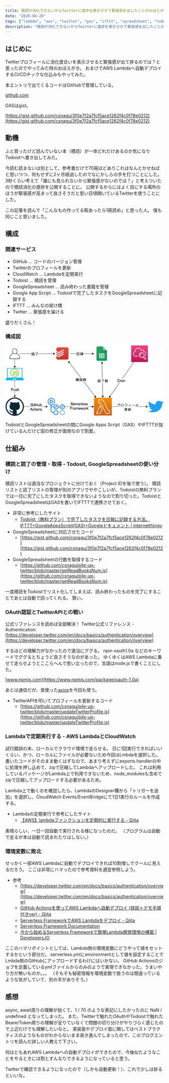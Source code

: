 ```yaml
---
title: 積読が消化できないからTwitterに進捗を表示させて緊張感を出したことのおぼえがき
date: "2020-04-20"
tags: ["lambda", "aws", "twitter", "gas", "ifttt", "spreadsheet", "todoist"]
description: "積読が消化できないからTwitterに進捗を表示させて緊張感を出したことのおぼえがき"
---
```


## はじめに

Twitterプロフィールに消化度合いを表示させると緊張感が出て捗るのでは？と思ったのでやってみた時のおぼえがき。
おまけでAWS Lambdaへ自動デプロイするCI/CDチックな仕込みもやってみた。

本エントリで出てくるコードはGitHubで管理している。

[github.com](https://github.com/csnagu/pile-up-twitter)

GASはgist。

[https://gist.github.com/csnagu/3f0e7f2a7fcf5ace1262f4c0f78e0212](https://gist.github.com/csnagu/3f0e7f2a7fcf5ace1262f4c0f78e0212)

## 動機

ふと買ったけど読んでいない本（積読）が一体どれだけあるのか気になりTodoistへ書き出してみた。

今読む読まないは別として、参考書だけで70冊ほどありこれはなんとかせねばと思いつつ、何もせずに2ヶ月経過したのでなにかしらの手を打つことにした。
3秒くらい考えて「誰にも見られないから緊張感がないのでは？」と考えついたので積読消化の進捗を公開することに。
公開するからにはよく目にする場所のほうが緊張感が高まって良さそうだと思い日頃開いているTwitterを使うことにした。

この記事を読んで「こんなもの作ってる暇あったら1冊読め」と思った人。
僕も同じこと思いました。

## 構成

### 関連サービス

- GitHub ... コードのバージョン管理
- Twitterのプロフィールを更新
- CloudWatch ... Lambdaを定期実行
- Todoist ... 積読を管理
- GoogleSpreadsheet ... 読み終わった書籍を管理
- Google App Script ... Todoistで完了したタスクをGoogleSpreadsheetに記録する
- IFTTT ... みんなの架け橋
- Twitter ... 緊張感を届ける

盛りだくさん！

### 構成図

![全体の構成図](./tsundoku-twitter.jpg "全体の構成図")

TodoistとGoogleSpreadsheetの間にGoogle Apps Script（GAS）やIFTTTが抜けているんだけど図の修正が面倒なので割愛。

## 仕組み

### 積読と読了の管理・取得 - Todosit, GoogleSpreadsheetの使い分け

積読リストは適当なプロジェクトに分けておく（Project IDを後で使う）。
積読リストと読了リストの管理が別のアプリでややこしいが、Todoistの無料プランでは一日に完了にしたタスクを取得できないようなので割り切った。TodoistとGoogleSpreadsheetはGASを書いてIFTTTで連携させておく。

- 非常に参考にしたサイト 
  - [Todoist（無料プラン）で完了したタスクを日報に記録する方法。IFTTT+GoogleAppsScript(GAS)+Googleドキュメント | internetthingy](https://internetthingy.com/todoist-ifttt-gas-63.html)
- GoogleSpreadsheetに対応させたコード 
  - [https://gist.github.com/csnagu/3f0e7f2a7fcf5ace1262f4c0f78e0212](https://gist.github.com/csnagu/3f0e7f2a7fcf5ace1262f4c0f78e0212)
- GoogleSpreadsheetの行数を取得するコード 
  - [https://github.com/csnagu/pile-up-twitter/blob/master/getReadBooksNum.js](https://github.com/csnagu/pile-up-twitter/blob/master/getReadBooksNum.js)

一度積読をTodoistでリスト化してしまえば、読み終わったものを完了にすることであとは自動で回ってくれる。
賢い。

### OAuth認証とTwitterAPIとの戦い

公式リファレンスを読めば全部解決！
Twitter公式リファレンス - Authentication: [https://developer.twitter.com/en/docs/basics/authentication/overview](https://developer.twitter.com/en/docs/basics/authentication/overview)

するほどの理解力がなかったので適当にググる。
npm oauth1.0a などのキーワードでググるとちょうど良さそうなのがあった。
ゆくゆくはAWS Lambdaに乗せて走らせようとここらへんで思い立ったので、言語はnode.jsで書くことにした。

[www.npmjs.com](https://www.npmjs.com/package/oauth-1.0a)

あとは通信だが、昔使った[axios](https://github.com/axios/axios)を今回も使う。

- TwitterAPIを叩いてプロフィールを更新するコード 
  - [https://github.com/csnagu/pile-up-twitter/blob/master/updateTwitterProfile.js](https://github.com/csnagu/pile-up-twitter/blob/master/updateTwitterProfile.js)

### Lambdaで定期実行する - AWS LambdaとCloudWatch

試行錯誤の末、ローカルでクラウド環境で走らせる。
日に1回実行できればいいくらい、かつ、ローカルにファイルが必要ないため今回はLmbdaを選択した。
書いたコードがそのまま動くはずなので、あまり考えずにexports.handlerの中に処理を押し込めて、zipで圧縮してLambdaへアップロードした。
これは利用しているパッケージがLambda上で利用できないため、node_modulesも含めてzipで圧縮してアップロードする必要があるため。

Lambda上で動くのを確認したら、LambdaのDesigner欄から「トリガーを追加」を選択し、CloudWatch Events/EventBridgeにて1日1実行のルールを作成する。

- Lambdaの定期実行で参考にしたサイト 
  - [【AWS】lambdaファンクションを定期的に実行する - Qiita](https://qiita.com/Toshinori_Hayashi/items/5b0a72dc64ced91717c0)

素晴らしい、一日一回自動で実行される様になったのだ。
（プログラムは自動で走るが本は自動で読まれたりはしない。）

### 環境変数に敗北

せっかく一部AWS Lambdaに自動でデプロイできれば10割増しでクールに見えるだろう。
ここは非常にハマったので参考資料を適宜参照しよう。

- 参考 
  - [https://developer.twitter.com/en/docs/basics/authentication/overview](https://developer.twitter.com/en/docs/basics/authentication/overview)
  - [GitHub Actionsを使ってAWS Lambdaへ自動デプロイ (詳説＋デモ手順付きver) - Qiita](https://qiita.com/homines22/items/412d4e81b24804d75205)
  - [Serverless FrameworkでAWS Lambdaをデプロイ - Qiita](https://qiita.com/t_okkan/items/6843afba84d684068341)
  - [Serverless Framework Documentation](https://serverless.com/framework/docs/)
  - [今から始めるServerless Frameworkで簡単Lambda開発環境の構築 | Developers.IO](https://dev.classmethod.jp/articles/easy-deploy-of-lambda-with-serverless-framework/)

ここのハマリポイントとしては、Lambda側の環境変数にどうやって値をセットするかという部分だ。
serverless.ymlにenvironmentとして値を設定することでLmbda側のGitHubにアップロードするわけにはいかない。
GitHub Actionsのジョブを定義しているymlファイルからのみのようで実現できなかった。うまいやり方が無いものか。。。
（そもそも秘密情報を環境変数で扱うのは間違っているような気がしていて、別の手がありそう。）

## 感想

async, await周りの理解が拙くて、1 / 70 のような表記にしたかったのに NaN / undefined となってしまった。
また、Twitterで触れたOAuthやTodoistで触れたBearerToken周りの理解が足りていなくて問題の切り分けがやりづらく感じたので上辺だけでも理解したいなと。
実装面やデプロイ面に関してはベストプラクティスのようなものがわからないまま突き進んでしまったので、このブログエントリを読んだ詳しい人教えて下さい。

何はともあれAWS Lambdaへの自動デプロイができたので、今後似たようなことをやるときには割とすんなりできるようになっていると思う。

Twitterで確認できるようになったので（しかも自動更新！）、これで少しは捗るといいな。
